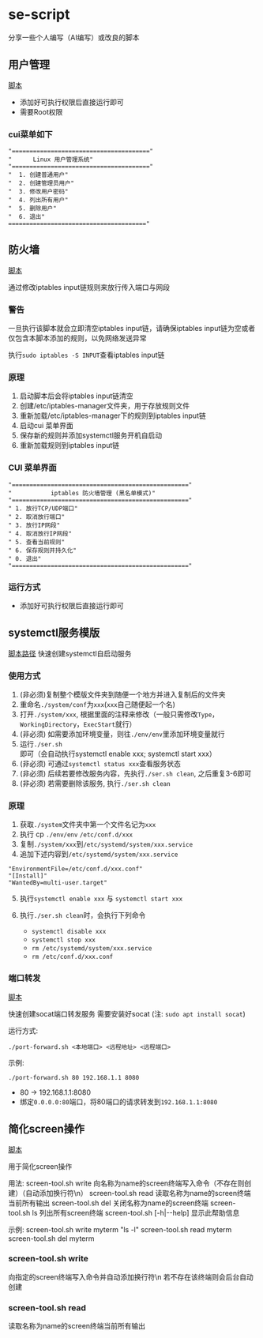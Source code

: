 # se-script
分享一些个人编写（AI编写）或改良的脚本

## 用户管理
[脚本](./linux-user-manager/user-manager.sh)

- 添加好可执行权限后直接运行即可
- 需要Root权限

### cui菜单如下
```
"======================================="
"      Linux 用户管理系统"
"======================================="
"  1. 创建普通用户"
"  2. 创建管理员用户"
"  3. 修改用户密码"
"  4. 列出所有用户"
"  5. 删除用户"
"  6. 退出"
======================================="
```

## 防火墙
[脚本](./linux-firewall/firewall-cui.sh)

通过修改iptables input链规则来放行传入端口与网段

### 警告
一旦执行该脚本就会立即清空iptables input链，请确保iptables input链为空或者仅包含本脚本添加的规则，以免网络发送异常

执行`sudo iptables -S INPUT`查看iptables input链

### 原理
1. 启动脚本后会将iptables input链清空
2. 创建/etc/iptables-manager文件夹，用于存放规则文件
3. 重新加载/etc/iptables-manager下的规则到iptables input链
4. 启动cui 菜单界面
5. 保存新的规则并添加systemctl服务开机自启动
6. 重新加载规则到iptables input链

### CUI 菜单界面

```
"=================================================="
"           iptables 防火墙管理 (黑名单模式)"
"=================================================="
" 1. 放行TCP/UDP端口"
" 2. 取消放行端口"
" 3. 放行IP网段"
" 4. 取消放行IP网段"
" 5. 查看当前规则"
" 6. 保存规则并持久化"
" 0. 退出"
"=================================================="
```

### 运行方式
- 添加好可执行权限后直接运行即可

## systemctl服务模版
[脚本路径](./systemctl-service-template)
快速创建systemctl自启动服务

### 使用方式
1. (非必须)复制整个模版文件夹到随便一个地方并进入复制后的文件夹
2. 重命名`./system/conf`为`xxx`(`xxx`自己随便起一个名)
3. 打开`./system/xxx`, 根据里面的注释来修改（一般只需修改`Type`，`WorkingDirectory`，`ExecStart`就行）
4. (非必须) 如需要添加环境变量，则往`./env/env`里添加环境变量就行
5. 运行`./ser.sh`即可（会自动执行systemctl enable xxx; systemctl start xxx）
6. (非必须) 可通过`systemctl status xxx`查看服务状态
7. (非必须) 后续若要修改服务内容，先执行`./ser.sh clean`, 之后重复3-6即可
8. (非必须) 若需要删除该服务, 执行`./ser.sh clean`

### 原理
1. 获取`./system`文件夹中第一个文件名记为`xxx`
2. 执行 cp `./env/env` `/etc/conf.d/xxx`
3. 复制`./system/xxx`到`/etc/systemd/system/xxx.service`
4. 追加下述内容到`/etc/systemd/system/xxx.service`
```
"EnvironmentFile=/etc/conf.d/xxx.conf"
"[Install]"
"WantedBy=multi-user.target"
```
5. 执行`systemctl enable xxx` 与 `systemctl start xxx`

6. 执行`./ser.sh clean`时，会执行下列命令
    - `systemctl disable xxx`
    - `systemctl stop xxx`
    - `rm /etc/systemd/system/xxx.service`
    - `rm /etc/conf.d/xxx.conf`

### 端口转发

[脚本](./linux-socat-forward/port-forward.sh)

快速创建socat端口转发服务
需要安装好socat (注: `sudo apt install socat`)

运行方式:

`./port-forward.sh <本地端口> <远程地址> <远程端口>`

示例:

`./port-forward.sh 80 192.168.1.1 8080`
- 80 -> 192.168.1.1:8080
- 绑定`0.0.0.0:80`端口，将80端口的请求转发到`192.168.1.1:8080`

## 简化screen操作
[脚本](./linux-screen-tool/screen-tool.sh)

用于简化screen操作

用法:
  screen-tool.sh write <name> <command>  向名称为name的screen终端写入命令（不存在则创建）（自动添加换行符\n）
  screen-tool.sh read <name>             读取名称为name的screen终端当前所有输出
  screen-tool.sh del <name>              关闭名称为name的screen终端
  screen-tool.sh ls                      列出所有screen终端
  screen-tool.sh [-h|--help]             显示此帮助信息

示例:
  screen-tool.sh write myterm "ls -l"
  screen-tool.sh read myterm
  screen-tool.sh del myterm


### screen-tool.sh write
向指定的screen终端写入命令并自动添加换行符\n 若不存在该终端则会后台自动创建

### screen-tool.sh read
读取名称为name的screen终端当前所有输出

